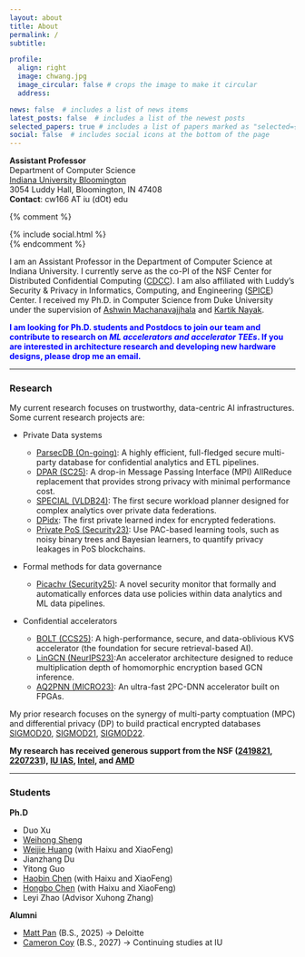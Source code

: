 ```yaml
---
layout: about
title: About
permalink: /
subtitle:

profile:
  align: right
  image: chwang.jpg
  image_circular: false # crops the image to make it circular
  address: 

news: false  # includes a list of news items
latest_posts: false  # includes a list of the newest posts
selected_papers: true # includes a list of papers marked as "selected={true}"
social: false  # includes social icons at the bottom of the page
---
```


**Assistant Professor**\
Department of Computer Science\
[Indiana University Bloomington](https://cs.indiana.edu/)\
3054 Luddy Hall, Bloomington, IN 47408\
**Contact**: cw166 AT iu (dOt) edu

{% comment %}
<div class="contact-icons">
{% include social.html %}
</div>
{% endcomment %}


<b></b>

I am an Assistant Professor in the Department of Computer Science at Indiana University. I currently serve as the co-PI of the NSF Center for Distributed Confidential Computing ([CDCC](https://www.nsf-cdcc.org/)). I am also affiliated with Luddy’s Security & Privacy in Informatics, Computing, and Engineering ([SPICE](https://spice.luddy.indiana.edu/)) Center. I received my Ph.D. in Computer Science from Duke University under the supervision of [Ashwin Machanavajjhala](https://users.cs.duke.edu/~ashwin/) and [Kartik Nayak](https://users.cs.duke.edu/~kartik/).

<span style="color:blue"> **I am looking for Ph.D. students and Postdocs to join our team and contribute to research on *ML accelerators and accelerator TEEs*. If you are interested in architecture research and developing new hardware designs, please drop me an email.** </span>

---
### Research
My current research focuses on trustworthy, data-centric AI infrastructures. Some current research projects are:

- Private Data systems
  - [ParsecDB (On-going)](https://github.com/uu60/parsec): A highly efficient, full-fledged secure multi-party database for confidential analytics and ETL pipelines.
  - [DPAR (SC25)](https://sc25.conference-program.com/presentation/?id=pap458&sess=sess296): A drop-in Message Passing Interface (MPI) AllReduce replacement that provides strong privacy with minimal performance cost.
  - [SPECIAL (VLDB24)](https://dl.acm.org/doi/10.14778/3717755.3717764): The first secure workload planner designed for complex analytics over private data federations.
  - [DPidx](https://arxiv.org/abs/2410.21164): The first private learned index for encrypted federations.
  - [Private PoS (Security23)](https://www.usenix.org/conference/usenixsecurity23/presentation/wang-chenghong#:~:text=Private%20Proof%2Dof%2DStake%20Blockchains%20using%20Differentially%2DPrivate%20Stake%20Distortion,-Authors%3A&text=Abstract%3A,must%20in%20theory%20forgo%20privacy): Use PAC-based learning tools, such as noisy binary trees and Bayesian learners, to quantify privacy leakages in PoS blockchains.

- Formal methods for data governance
  - [Picachv (Security25)](https://www.usenix.org/conference/usenixsecurity25/presentation/chen-haobin): A novel security monitor that formally and automatically enforces data use policies within data analytics and ML data pipelines.
    
- Confidential accelerators
  - [BOLT (CCS25)](https://arxiv.org/abs/2509.01742): A high-performance, secure, and data-oblivious KVS accelerator (the foundation for secure retrieval-based AI).
  - [LinGCN (NeurIPS23)](https://arxiv.org/abs/2309.14331):An accelerator architecture designed to reduce multiplication depth of homomorphic encryption based GCN inference.
  - [AQ2PNN (MICRO23)](https://dl.acm.org/doi/10.1145/3613424.3614297): An ultra-fast 2PC-DNN accelerator built on FPGAs.
 

My prior research focuses on the synergy of multi-party comptuation (MPC) and differential privacy (DP) to build practical encrypted databases [SIGMOD20](https://dl.acm.org/doi/10.1145/3318464.3380596), [SIGMOD21](https://dl.acm.org/doi/10.1145/3448016.3457306), [SIGMOD22](https://dl.acm.org/doi/10.1145/3514221.3526151).


**My research has received generous support from the NSF ([2419821](https://www.nsf.gov/awardsearch/showAward?AWD_ID=2419821&HistoricalAwards=false), [2207231](https://www.nsf.gov/awardsearch/showAward?AWD_ID=2207231&HistoricalAwards=false)), [IU IAS](https://ias.indiana.edu/), [Intel](https://www.intel.com/content/www/us/en/homepage.html), and [AMD](https://www.amd.com/en/corporate/university-program.html)**

---
### Students

**Ph.D**
- Duo Xu
- [Weihong Sheng](https://swh256.github.io/)
- [Weijie Huang](https://macromogic.xyz/) (with Haixu and XiaoFeng)
- Jianzhang Du
- Yitong Guo
- [Haobin Chen](https://hiroki-chen.github.io/) (with Haixu and XiaoFeng)
- [Hongbo Chen](https://hc50.pages.iu.edu/) (with Haixu and XiaoFeng)
- Leyi Zhao (Advisor Xuhong Zhang)

**Alumni**
- [Matt Pan](https://www.linkedin.com/in/matt-pan/) (B.S., 2025) → Deloitte
- [Cameron Coy](https://www.linkedin.com/in/cameron-coy/) (B.S., 2027) → Continuing studies at IU
  

